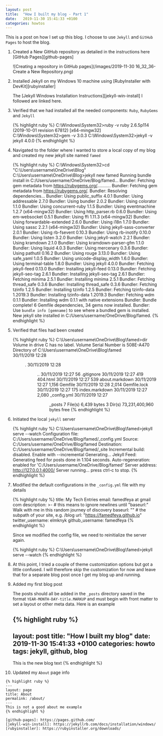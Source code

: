 ```yaml
---
layout: post
title:  "How I built my blog - Part 1"
date:   2019-11-30 15:41:33 +0100
categories: howtos
---
```


This is a post on how I set up this blog. I choose to use `Jekyll` and `GitHub Pages` to host the blog.

1.  Created a New GitHub repository as detailed in the instructions here [GitHub Pages][github-pages] 

    ![Creating a repository in GitHub pages](/images/2019-11-30 16_32_36-Create a New Repository.png)

2.  Installed Jekyll on my Windows 10 machine using [RubyInstaller with DevKit][rubyinstaller]

    The [Jekyll Windows Installation Instructions][jekyll-win-install] I followed are linked here.

3.  Verified that we had installed all the needed components: `Ruby`, `RubyGems` and `Jekyll`

    {% highlight ruby %}
    C:\Windows\System32>ruby -v
    ruby 2.6.5p114 (2019-10-01 revision 67812) [x64-mingw32]
    C:\Windows\System32>gem -v
    3.0.3
    C:\Windows\System32>jekyll -v
    jekyll 4.0.0
    {% endhighlight %}

4.  Navigated to the folder where I wanted to store a local copy of my blog and created my new jekyll site named `famed`
    
    {% highlight ruby %}
    C:\Windows\System32>cd "C:\Users\username\OneDrive\Blog" 
    C:\Users\username\OneDrive\Blog>jekyll new famed
    Running bundle install in C:/Users/username/OneDrive/Blog/famed...
    Bundler: Fetching gem metadata from https://rubygems.org/...........
    Bundler: Fetching gem metadata from https://rubygems.org/.
    Bundler: Resolving dependencies...
    Bundler: Using public_suffix 4.0.1
    Bundler: Using addressable 2.7.0
    Bundler: Using bundler 2.0.2
    Bundler: Using colorator 1.1.0
    Bundler: Using concurrent-ruby 1.1.5
    Bundler: Using eventmachine 1.2.7 (x64-mingw32)
    Bundler: Using http_parser.rb 0.6.0
    Bundler: Using em-websocket 0.5.1
    Bundler: Using ffi 1.11.3 (x64-mingw32)
    Bundler: Using forwardable-extended 2.6.0
    Bundler: Using i18n 1.7.0
    Bundler: Using sassc 2.2.1 (x64-mingw32)
    Bundler: Using jekyll-sass-converter 2.0.1
    Bundler: Using rb-fsevent 0.10.3
    Bundler: Using rb-inotify 0.10.0
    Bundler: Using listen 3.2.0
    Bundler: Using jekyll-watch 2.2.1
    Bundler: Using kramdown 2.1.0
    Bundler: Using kramdown-parser-gfm 1.1.0
    Bundler: Using liquid 4.0.3
    Bundler: Using mercenary 0.3.6
    Bundler: Using pathutil 0.16.2
    Bundler: Using rouge 3.13.0
    Bundler: Using safe_yaml 1.0.5
    Bundler: Using unicode-display_width 1.6.0
    Bundler: Using terminal-table 1.8.0
    Bundler: Using jekyll 4.0.0
    Bundler: Fetching jekyll-feed 0.13.0
    Bundler: Installing jekyll-feed 0.13.0
    Bundler: Fetching jekyll-seo-tag 2.6.1
    Bundler: Installing jekyll-seo-tag 2.6.1
    Bundler: Fetching minima 2.5.1
    Bundler: Installing minima 2.5.1
    Bundler: Fetching thread_safe 0.3.6
    Bundler: Installing thread_safe 0.3.6
    Bundler: Fetching tzinfo 1.2.5
    Bundler: Installing tzinfo 1.2.5
    Bundler: Fetching tzinfo-data 1.2019.3
    Bundler: Installing tzinfo-data 1.2019.3
    Bundler: Fetching wdm 0.1.1
    Bundler: Installing wdm 0.1.1 with native extensions
    Bundler: Bundle complete! 6 Gemfile dependencies, 34 gems now installed.
    Bundler: Use `bundle info [gemname]` to see where a bundled gem is installed.
    New jekyll site installed in C:/Users/username/OneDrive/Blog/famed.
    {% endhighlight %}
    
5. 	Verified that files had been created 
    
    {% highlight ruby %}
    C:\Users\username\OneDrive\Blog\famed>dir
    Volume in drive C has no label.
    Volume Serial Number is 508E-A470 
    Directory of C:\Users\username\OneDrive\Blog\famed  
    30/11/2019  12:28    <DIR>          .
    30/11/2019  12:28    <DIR>          ..
    30/11/2019  12:27                56 .gitignore
    30/11/2019  12:27               419 404.html
    30/11/2019  12:27               539 about.markdown
    30/11/2019  12:27             1,156 Gemfile
    30/11/2019  12:28             2,014 Gemfile.lock
    30/11/2019  12:27               175 index.markdown
    30/11/2019  12:27             2,080 _config.yml
    30/11/2019  12:27    <DIR>          _posts
                   7 File(s)          6,439 bytes
                   3 Dir(s)  73,231,400,960 bytes free
    {% endhighlight %}		   
6.  Initiated the local `jekyll` server 
    
    {% highlight ruby %}
    C:\Users\username\OneDrive\Blog\famed>jekyll serve --watch
    Configuration file: C:/Users/username/OneDrive/Blog/famed/_config.yml
                Source: C:/Users/username/OneDrive/Blog/famed
           Destination: C:/Users/username/OneDrive/Blog/famed/_site
     Incremental build: disabled. Enable with --incremental
          Generating...
           Jekyll Feed: Generating feed for posts
                        done in 1.104 seconds.
     Auto-regeneration: enabled for 'C:/Users/username/OneDrive/Blog/famed'
        Server address: http://127.0.0.1:4000/
      Server running... press ctrl-c to stop.
    {% endhighlight %}	
7.  Modified the default configurations in the `_config.yml` file with my details
    
    {% highlight ruby %}
    title: My Tech Entries
    email: famedfeya at gmail com
    description: >- # this means to ignore newlines until "baseurl:"
            Walk with me in this random journey of discovery
    baseurl: "" # the subpath of your site, e.g. /blog
    url: "https://famedfeya.github.io" 
    twitter_username: elmknyk
    github_username:  famedfeya
    {% endhighlight %}	
    
    Since we modified the config file, we need to reinitialize the server again.
    
    {% highlight ruby %}
    C:\Users\username\OneDrive\Blog\famed>jekyll serve --watch
    {% endhighlight %}	
    
8.  At this point, I tried a couple of theme customization options but got a little confused. I will therefore skip the customization for now and leave that for a separate blog post once I get my blog up and running. 

9.  Added my first blog post 

    The posts  should all be added in the `_posts` directory saved in the format `YEAR-MONTH-DAY-title.MARKUP` and must begin with front matter to set a layout or other meta data. Here is an example    
    
    {% highlight ruby %}
    ---
    layout: post
    title:  "How I built my blog"
    date:   2019-11-30 15:41:33 +0100
    categories: howto
    tags: jekyll, github, blog
    ---
    This is the new blog text
    {% endhighlight %}	

10.  Updated my `About` page info

    {% highlight ruby %}
    ---
    layout: page
    title: About 
    permalink: /about/
    ---
    This is not a good about me example
    {% endhighlight %}	
    
    [github-pages]: https://pages.github.com/
    [jekyll-win-install]: https://jekyllrb.com/docs/installation/windows/
    [rubyinstaller]: https://rubyinstaller.org/downloads/


